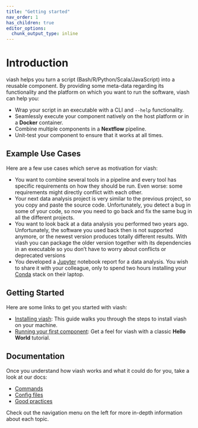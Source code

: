 ```yaml
---
title: "Getting started"
nav_order: 1
has_children: true
editor_options: 
  chunk_output_type: inline
---
```


# Introduction

<!-- TODO: What is viash if you would describe it in one or two sentences?
viash is a ... -->

viash helps you turn a script (Bash/R/Python/Scala/JavaScript) into a
reusable component. By providing some meta-data regarding its
functionality and the platform on which you want to run the software,
viash can help you:

  - Wrap your script in an executable with a CLI and `--help`
    functionality.
  - Seamlessly execute your component natively on the host platform or
    in a **Docker** container.
  - Combine multiple components in a **Nextflow** pipeline.
  - Unit-test your component to ensure that it works at all times.

## Example Use Cases

Here are a few use cases which serve as motivation for viash:

<!-- TODO: Rewrite use cases, the reason why viash helps in those situations should be crystal clear to someone that has never seen viash before, this part of the docs is presented before the installation after all. Ideally each of these should have "viash can help here by../In this case, viash can.../etc." -->

  - You want to combine several tools in a pipeline and every tool has
    specific requirements on how they should be run. Even worse: some
    requirements might directly conflict with each other.
  - Your next data analysis project is very similar to the previous
    project, so you copy and paste the source code. Unfortunately, you
    detect a bug in some of your code, so now you need to go back and
    fix the same bug in all the different projects.
  - You want to look back at a data analysis you performed two years
    ago. Unfortunately, the software you used back then is not supported
    anymore, or the newest version produces totally different results.
    With viash you can package the older version together with its
    dependencies in an executable so you don’t have to worry about
    conflicts or deprecated versions
  - You developed a [Jupyter](https://jupyter.org/) notebook report for
    a data analysis. You wish to share it with your colleague, only to
    spend two hours installing your [Conda](https://docs.conda.io/)
    stack on their laptop.

## Getting Started

Here are some links to get you started with viash:

  - [Installing viash](/getting_started/installation): This guide walks
    you through the steps to install viash on your machine.
  - [Running your first component](/getting_started/hello_world): Get a
    feel for viash with a classic **Hello World** tutorial.

## Documentation

Once you understand how viash works and what it could do for you, take a
look at our docs:

  - [Commands](/commands)
  - [Config files](/config)
  - [Good practices](/good_practices)

Check out the navigation menu on the left for more in-depth information
about each topic.
